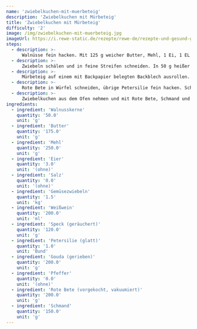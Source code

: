 ```yaml
---
name: 'zwiebelkuchen-mit-muerbeteig'
description: 'Zwiebelkuchen mit Mürbeteig'
title: 'Zwiebelkuchen mit Mürbeteig'
difficulty: '2'
image: /img/zwiebelkuchen-mit-muerbeteig.jpg
imageUrl: https://i.rewe-static.de/rezepte/rewe-de/rezepte-und-gesund-geniessen/rezepte/zwiebelkuchen-rezepte/zwiebelkuchen-mit-muerbeteig/jpgs_zwiebelkuchen_muerbeteig/zwiebelkuchen-muerbeteig_rdk-rds_rv_hd.jpg?resize=1480:589&crop=1280:460;center,center
steps:
  - description: >-
      Walnüsse fein hacken. Mit 125 g weicher Butter, Mehl, 1 Ei, 1 EL kaltem Wasser und 1 Prise Salz mit den Knethaken des Handrührgeräts glatt verkneten. Teig in Folie wickeln und kalt stellen.
  - description: >-
      Zwiebeln schälen und in feine Streifen schneiden. In 50 g heißer Butter dünsten. Mit Weißwein ablöschen und so lange dünsten, bis die Flüssigkeit verdampft ist. Speck in feine Würfel schneiden und in einer Pfanne ohne Fett knusprig auslassen. ½ Bund Petersilie hacken. Speck, Petersilie, Käse und 2 Eier mit den Zwiebeln mischen. Mit Salz und Pfeffer würzen.
  - description: >-
      Mürbeteig auf einem mit Backpapier belegten Backblech ausrollen. Teig mehrmals mit einer Gabel einstechen und anschließend die Zwiebelmasse darauf verstreichen. Zwiebelkuchen im vorgeheizten Backofen bei 200 °C ca. 30 Minuten backen.
  - description: >-
      Rote Bete in Würfel schneiden, übrige Petersilie fein hacken. Schmand mit Salz und Pfeffer würzen.
  - description: >-
      Zwiebelkuchen aus dem Ofen nehmen und mit Rote Bete, Schmand und Petersilie garnieren.
ingredients:
  - ingredient: 'Walnusskerne'
    quantity: '50.0'
    unit: 'g'
  - ingredient: 'Butter'
    quantity: '175.0'
    unit: 'g'
  - ingredient: 'Mehl'
    quantity: '250.0'
    unit: 'g'
  - ingredient: 'Eier'
    quantity: '3.0'
    unit: '(ohne)'
  - ingredient: 'Salz'
    quantity: '0.0'
    unit: '(ohne)'
  - ingredient: 'Gemüsezwiebeln'
    quantity: '1.5'
    unit: 'kg'
  - ingredient: 'Weißwein'
    quantity: '200.0'
    unit: 'ml'
  - ingredient: 'Speck (geräuchert)'
    quantity: '120.0'
    unit: 'g'
  - ingredient: 'Petersilie (glatt)'
    quantity: '1.0'
    unit: 'Bund'
  - ingredient: 'Gouda (gerieben)'
    quantity: '200.0'
    unit: 'g'
  - ingredient: 'Pfeffer'
    quantity: '0.0'
    unit: '(ohne)'
  - ingredient: 'Rote Bete (vorgekocht, vakuumiert)'
    quantity: '200.0'
    unit: 'g'
  - ingredient: 'Schmand'
    quantity: '150.0'
    unit: 'g'
---
```


